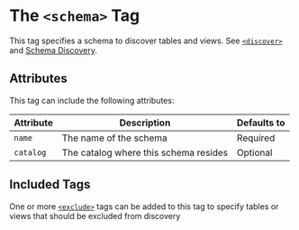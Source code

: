 # The `<schema>` Tag

This tag specifies a schema to discover tables and views. See [`<discover>`](./discover.md) and [Schema Discovery](../../guides/schema-discovery.md).


## Attributes

This tag can include the following attributes:

| Attribute | Description | Defaults to |
| --- | --- | --- |
| `name` | The name of the schema | Required |
| `catalog` | The catalog where this schema resides  | Optional |


## Included Tags

One or more [`<exclude>`](./exclude.md) tags can be added to this tag to specify tables or views that should be excluded from discovery

